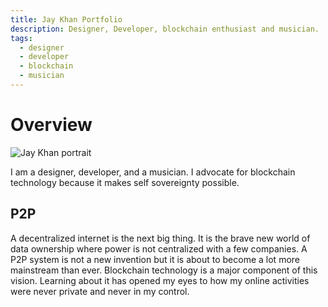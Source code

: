 ```yaml
---
title: Jay Khan Portfolio
description: Designer, Developer, blockchain enthusiast and musician.
tags:
  - designer
  - developer
  - blockchain
  - musician
---
```


# Overview

![Jay Khan portrait](/about/jaykhan-picture.png)

I am a designer, developer, and a musician.  I advocate for blockchain technology because it makes self sovereignty possible.  

## P2P

A decentralized internet is the next big thing.  It is the brave new world of data ownership where power is not centralized with a few companies.  A P2P system is not a new invention but it is about to become a lot more mainstream than ever.  Blockchain technology is a major component of this vision.  Learning about it has opened my eyes to how my online activities were never private and never in my control.  



